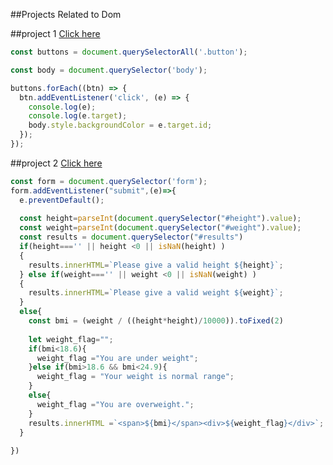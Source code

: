 ##Projects Related to Dom

##project 1
[Click here](https://stackblitz.com/edit/dom-project-chaiaurcode-muuthh?file=1-colorChanger%2Fchaiaurcode.js,1-colorChanger%2Findex.html)

```javascript
const buttons = document.querySelectorAll('.button');

const body = document.querySelector('body');

buttons.forEach((btn) => {
  btn.addEventListener('click', (e) => {
    console.log(e);
    console.log(e.target);
    body.style.backgroundColor = e.target.id;
  });
});
```

##project 2
[Click here](https://dom-project-chaiaurcode-muuthh.stackblitz.io/2-BMICalculator/index.html)
```javascript
const form = document.querySelector('form');
form.addEventListener("submit",(e)=>{
  e.preventDefault();
  
  const height=parseInt(document.querySelector("#height").value);
  const weight=parseInt(document.querySelector("#weight").value);
  const results = document.querySelector("#results")
  if(height==='' || height <0 || isNaN(height) )
  {
    results.innerHTML=`Please give a valid height ${height}`;
  } else if(weight==='' || weight <0 || isNaN(weight) )
  {
    results.innerHTML=`Please give a valid weight ${weight}`;
  }
  else{
    const bmi = (weight / ((height*height)/10000)).toFixed(2)
    
    let weight_flag="";
    if(bmi<18.6){
      weight_flag ="You are under weight";
    }else if(bmi>18.6 && bmi<24.9){
      weight_flag = "Your weight is normal range";
    }
    else{
      weight_flag ="You are overweight.";
    }
    results.innerHTML =`<span>${bmi}</span><div>${weight_flag}</div>`;
  }
  
})
```
